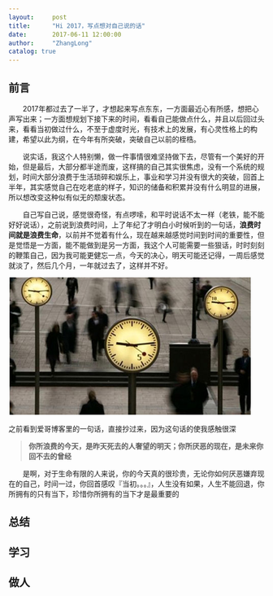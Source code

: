 ```yaml
---
layout:     post
title:      "Hi 2017，写点想对自己说的话"
date:       2017-06-11 12:00:00
author:     "ZhangLong"
catalog: true
---
```


## 前言

　　2017年都过去了一半了，才想起来写点东东，一方面最近心有所感，想把心声写出来；一方面想规划下接下来的时间，看看自己能做点什么，并且以后回过头来，看看当初做过什么，不至于虚度时光，有技术上的发展，有心灵性格上的构建，希望以此为纲，在今年有所突破，突破自己以前的桎梏。

　　说实话，我这个人特别懒，做一件事情很难坚持做下去，尽管有一个美好的开始，但是最后，大部分都半途而废，这样搞的自己其实很焦虑，没有一个系统的规划，时间大部分浪费于生活琐碎和娱乐上，事业和学习并没有很大的突破，回首上半年，其实感觉自己在吃老底的样子，知识的储备和积累并没有什么明显的进展，所以想改变这种似有似无的颓废状态。

　　自己写自己说，感觉很奇怪，有点啰嗦，和平时说话不太一样（老铁，能不能好好说话），之前说到浪费时间，上了年纪了才明白小时候听到的一句话，**浪费时间就是浪费生命**，以前并不觉着有什么，现在越来越感觉时间到时间的重要性，但是觉悟是一方面，能不能做到是另一方面，我这个人可能需要一些狠话，时时刻刻的鞭策自己，因为我可能更健忘一点，今天的决心，明天可能还记得，一周后感觉就淡了，然后几个月，一年就过去了，这样并不好。

![img](/img/time.jpg)

之前看到爱哥博客里的一句话，直接抄过来，因为这句话的使我感触很深<br>

>  **你所浪费的今天，是昨天死去的人奢望的明天；你所厌恶的现在，是未来你回不去的曾经**

　　是啊，对于生命有限的人来说，你的今天真的很珍贵，无论你如何厌恶嫌弃现在的自己，时间一过，你回首感叹『当初。。。』，人生没有如果，人生不能回退，你所拥有的只有当下，珍惜你所拥有的当下才是最重要的<br>

## 总结





## 学习





## 做人









##  